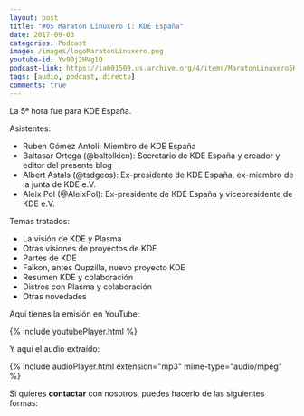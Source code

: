 ```yaml
---
layout: post
title: "#05 Maratón Linuxero I: KDE España"
date: 2017-09-03
categories: Podcast
image: /images/logoMaratonLinuxero.png
youtube-id: Yv90j2HVg1Q
podcast-link: https://ia601509.us.archive.org/4/items/MaratonLinuxero5KDEEspana/Marat%C3%B3n%20Linuxero%205%20KDE%20Espa%C3%B1a
tags: [audio, podcast, directo]
comments: true
---
```

La 5ª hora fue para KDE España.

Asistentes:
* Ruben Gómez Antolí: Miembro de KDE España
* Baltasar Ortega (@baltolkien): Secretario de KDE España y creador y editor del presente blog
* Albert Astals (@tsdgeos): Ex-presidente de KDE España, ex-miembro de la junta de KDE e.V.
* Aleix Pol (@AleixPol): Ex-presidente de KDE España y vicepresidente de KDE e.V.

Temas tratados:
* La visión de KDE y Plasma
* Otras visiones de proyectos de KDE
* Partes de KDE
* Falkon, antes Qupzilla, nuevo proyecto KDE
* Resumen KDE y colaboración
* Distros con Plasma y colaboración
* Otras novedades

Aquí tienes la emisión en YouTube:

{% include youtubePlayer.html %}

Y aquí el audio extraído:

{% include audioPlayer.html extension="mp3" mime-type="audio/mpeg" %}


Si quieres **contactar** con nosotros, puedes hacerlo de las siguientes formas:

